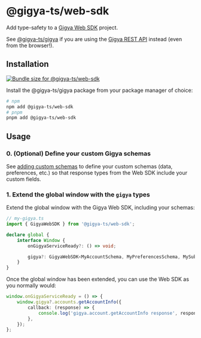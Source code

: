 # @gigya-ts/web-sdk

Add type-safety to a [Gigya Web SDK](https://help.sap.com/docs/SAP_CUSTOMER_DATA_CLOUD/8b8d6fffe113457094a17701f63e3d6a/417f6b5e70b21014bbc5a10ce4041860.html) project.

See [@gigya-ts/gigya](/packages/gigya/README.md) if you are using the [Gigya REST API](https://help.sap.com/docs/SAP_CUSTOMER_DATA_CLOUD/8b8d6fffe113457094a17701f63e3d6a/416d906d70b21014bbc5a10ce4041860.html) instead (even from the browser!).

## Installation

<a href="https://pkg-size.dev/@gigya-ts/web-sdk"><img src="https://pkg-size.dev/badge/bundle/0" title="Bundle size for @gigya-ts/web-sdk"></a>

Install the @gigya-ts/gigya package from your package manager of choice:

```bash
# npm
npm add @gigya-ts/web-sdk
# pnpm
pnpm add @gigya-ts/web-sdk
```

## Usage

### 0. (Optional) Define your custom Gigya schemas

See [adding custom schemas](/docs/adding-custom-schemas.md) to define your custom schemas (data, preferences, etc.) so that response types from the Web SDK include your custom fields.

### 1. Extend the global window with the `gigya` types

Extend the global window with the Gigya Web SDK, including your schemas:

```typescript
// my-gigya.ts
import { GigyaWebSDK } from '@gigya-ts/web-sdk';

declare global {
    interface Window {
        onGigyaServiceReady?: () => void;

        gigya?: GigyaWebSDK<MyAccountSchema, MyPreferencesSchema, MySubscriptionsSchema>;
    }
}
```

Once the global window has been extended, you can use the Web SDK as you normally would:

```typescript
window.onGigyaServiceReady = () => {
    window.gigya?.accounts.getAccountInfo({
        callback: (response) => {
            console.log('gigya.account.getAccountInfo response', response);
        },
    });
};
```
